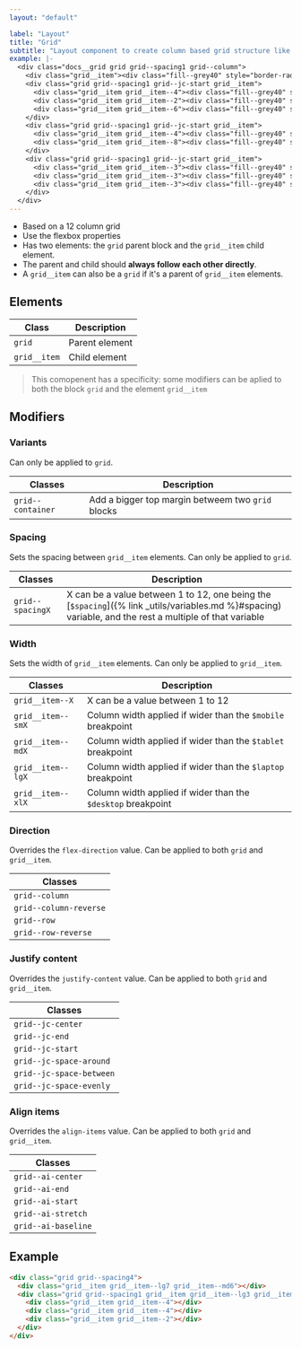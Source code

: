 ```yaml
---
layout: "default"

label: "Layout"
title: "Grid"
subtitle: "Layout component to create column based grid structure like bootstrap."
example: |-
  <div class="docs__grid grid grid--spacing1 grid--column">
    <div class="grid__item"><div class="fill--grey40" style="border-radius: 8px; padding: 8px;"></div></div>
    <div class="grid grid--spacing1 grid--jc-start grid__item">
      <div class="grid__item grid__item--4"><div class="fill--grey40" style="border-radius: 8px; padding: 8px;"></div></div>
      <div class="grid__item grid__item--2"><div class="fill--grey40" style="border-radius: 8px; padding: 8px;"></div></div>
      <div class="grid__item grid__item--6"><div class="fill--grey40" style="border-radius: 8px; padding: 8px;"></div></div>
    </div>
    <div class="grid grid--spacing1 grid--jc-start grid__item">
      <div class="grid__item grid__item--4"><div class="fill--grey40" style="border-radius: 8px; padding: 8px;"></div></div>
      <div class="grid__item grid__item--8"><div class="fill--grey40" style="border-radius: 8px; padding: 8px;"></div></div>
    </div>
    <div class="grid grid--spacing1 grid--jc-start grid__item">
      <div class="grid__item grid__item--3"><div class="fill--grey40" style="border-radius: 8px; padding: 8px;"></div></div>
      <div class="grid__item grid__item--3"><div class="fill--grey40" style="border-radius: 8px; padding: 8px;"></div></div>
      <div class="grid__item grid__item--3"><div class="fill--grey40" style="border-radius: 8px; padding: 8px;"></div></div>
    </div>
  </div>
---
```


- Based on a 12 column grid
- Use the flexbox properties
- Has two elements: the `grid` parent block and the `grid__item` child element. 
- The parent and child should **always follow each other directly**.
- A `grid__item` can also be a `grid` if it's a parent of `grid__item` elements.

## Elements

| Class | Description |
| --- | --- |
| `grid` | Parent element |
| `grid__item` | Child element |

> This comopenent has a specificity: some modifiers can be aplied to both the block `grid` and the element `grid__item`

## Modifiers

### Variants

Can only be applied to `grid`.

| Classes | Description |
| --- | --- |
| `grid--container` | Add a bigger top margin betweem two `grid` blocks |

### Spacing

Sets the spacing between `grid__item` elements. Can only be applied to `grid`.

| Classes | Description |
| --- | --- |
| `grid--spacingX` | X can be a value between 1 to 12, one being the [`$spacing`]({% link _utils/variables.md %}#spacing) variable, and the rest a multiple of that variable |

### Width

Sets the width of `grid__item` elements. Can only be applied to `grid__item`.

| Classes | Description |
| --- | --- |
| `grid__item--X` | X can be a value between 1 to 12 |
| `grid__item--smX` | Column width applied if wider than the `$mobile` breakpoint |
| `grid__item--mdX` | Column width applied if wider than the `$tablet` breakpoint |
| `grid__item--lgX` | Column width applied if wider than the `$laptop` breakpoint |
| `grid__item--xlX` | Column width applied if wider than the `$desktop` breakpoint |

### Direction

Overrides the `flex-direction` value. Can be applied to both `grid` and `grid__item`.

| Classes |
| --- |
| `grid--column` |
| `grid--column-reverse` |
| `grid--row` |
| `grid--row-reverse` |

### Justify content

Overrides the `justify-content` value. Can be applied to both `grid` and `grid__item`.

| Classes |
| --- |
| `grid--jc-center` |
| `grid--jc-end` |
| `grid--jc-start` |
| `grid--jc-space-around` |
| `grid--jc-space-between` |
| `grid--jc-space-evenly` |

### Align items

Overrides the `align-items` value. Can be applied to both `grid` and `grid__item`.

| Classes |
| --- |
| `grid--ai-center` |
| `grid--ai-end` |
| `grid--ai-start` |
| `grid--ai-stretch` |
| `grid--ai-baseline` |

## Example

```html
<div class="grid grid--spacing4">
  <div class="grid__item grid__item--lg7 grid__item--md6"></div>
  <div class="grid grid--spacing1 grid__item grid__item--lg3 grid__item--md6">
    <div class="grid__item grid__item--4"></div>
    <div class="grid__item grid__item--4"></div>
    <div class="grid__item grid__item--2"></div>
  </div>
</div>
```
